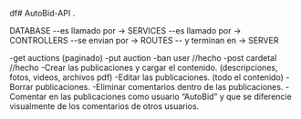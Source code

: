 df# AutoBid-API
.

DATABASE --es llamado por -> SERVICES --es llamado por -> CONTROLLERS --se envian por -> ROUTES -- y terminan en -> SERVER

-get auctions (paginado)
-put auction
-ban user //hecho
-post cardetal //hecho
-Crear las publicaciones y cargar el contenido. (descripciones, fotos, videos, archivos pdf)
-Editar las publicaciones. (todo el contenido)
-Borrar publicaciones.
-Eliminar comentarios dentro de las publicaciones.
-Comentar en las publicaciones como usuario “AutoBid” y que se diferencie visualmente de los comentarios de otros usuarios. 
